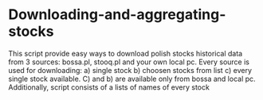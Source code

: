 # Downloading-and-aggregating-stocks
This script provide easy ways to download polish stocks historical data from 3 sources: bossa.pl, stooq.pl and your own local pc. Every source is used for downloading: a) single stock b) choosen stocks from list c) every single stock available. C) and b) are available only from  bossa and local pc. Additionally, script consists of a lists of names of every stock  


